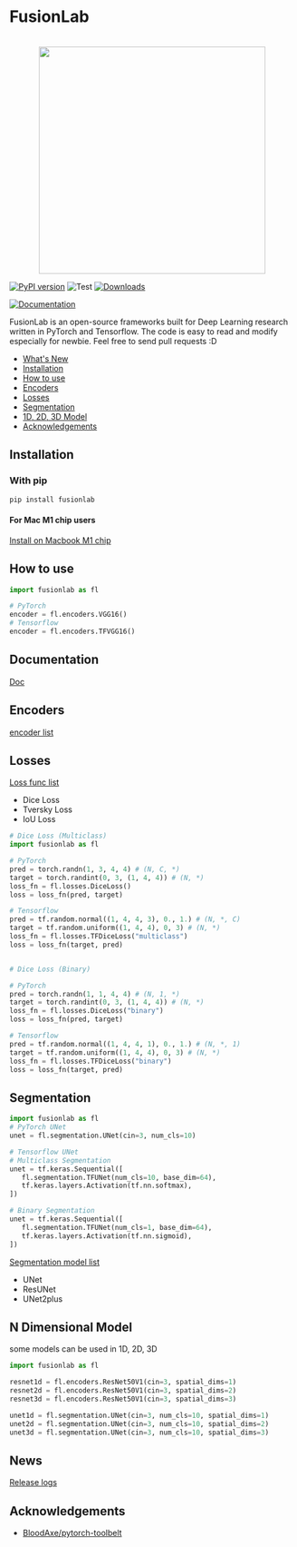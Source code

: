 # FusionLab

<p align="center">
    <br>
    <img src="assets/imgs/fusionlab_banner.png" width="400"/>
    <br>
<p>

[![PyPI version](https://badge.fury.io/py/fusionlab.svg)](https://badge.fury.io/py/fusionlab) ![Test](https://github.com/taipingeric/fusionlab/actions/workflows/python-app.yml/badge.svg)  [![Downloads](https://static.pepy.tech/badge/fusionlab)](https://pepy.tech/project/fusionlab)

[![Documentation](https://img.shields.io/badge/view-Documentation-blue?style=for-the-badge)](https://fusionlab.readthedocs.io/)

FusionLab is an open-source frameworks built for Deep Learning research written in PyTorch and Tensorflow. The code is easy to read and modify 
especially for newbie. Feel free to send pull requests :D

* [What's New](#news)
* [Installation](#installation)
* [How to use](#how-to-use)
* [Encoders](#encoders)
* [Losses](#losses)
* [Segmentation](#segmentation)
* [1D, 2D, 3D Model](#n-dimensional-model)
* [Acknowledgements](#acknowledgements)
      
## Installation

### With pip

```bash
pip install fusionlab
```

#### For Mac M1 chip users
[Install on Macbook M1 chip](./configs/Install%20on%20Macbook%20M1.md) 

## How to use

```python
import fusionlab as fl

# PyTorch
encoder = fl.encoders.VGG16()
# Tensorflow
encoder = fl.encoders.TFVGG16()

```

## Documentation

[Doc](https://fusionlab.readthedocs.io/en/latest/encoders.html)

## Encoders

[encoder list](fusionlab/encoders/README.md)

## Losses

[Loss func list](fusionlab/losses/README.md)
* Dice Loss
* Tversky Loss
* IoU Loss


```python
# Dice Loss (Multiclass)
import fusionlab as fl

# PyTorch
pred = torch.randn(1, 3, 4, 4) # (N, C, *)
target = torch.randint(0, 3, (1, 4, 4)) # (N, *)
loss_fn = fl.losses.DiceLoss()
loss = loss_fn(pred, target)

# Tensorflow
pred = tf.random.normal((1, 4, 4, 3), 0., 1.) # (N, *, C)
target = tf.random.uniform((1, 4, 4), 0, 3) # (N, *)
loss_fn = fl.losses.TFDiceLoss("multiclass")
loss = loss_fn(target, pred)


# Dice Loss (Binary)

# PyTorch
pred = torch.randn(1, 1, 4, 4) # (N, 1, *)
target = torch.randint(0, 3, (1, 4, 4)) # (N, *)
loss_fn = fl.losses.DiceLoss("binary")
loss = loss_fn(pred, target)

# Tensorflow
pred = tf.random.normal((1, 4, 4, 1), 0., 1.) # (N, *, 1)
target = tf.random.uniform((1, 4, 4), 0, 3) # (N, *)
loss_fn = fl.losses.TFDiceLoss("binary")
loss = loss_fn(target, pred)


```

## Segmentation

```python
import fusionlab as fl
# PyTorch UNet
unet = fl.segmentation.UNet(cin=3, num_cls=10)

# Tensorflow UNet
# Multiclass Segmentation
unet = tf.keras.Sequential([
   fl.segmentation.TFUNet(num_cls=10, base_dim=64),
   tf.keras.layers.Activation(tf.nn.softmax),
])

# Binary Segmentation
unet = tf.keras.Sequential([
   fl.segmentation.TFUNet(num_cls=1, base_dim=64),
   tf.keras.layers.Activation(tf.nn.sigmoid),
])
```

[Segmentation model list](fusionlab/segmentation/README.md)

* UNet
* ResUNet
* UNet2plus

## N Dimensional Model

some models can be used in 1D, 2D, 3D

```python
import fusionlab as fl

resnet1d = fl.encoders.ResNet50V1(cin=3, spatial_dims=1)
resnet2d = fl.encoders.ResNet50V1(cin=3, spatial_dims=2)
resnet3d = fl.encoders.ResNet50V1(cin=3, spatial_dims=3)

unet1d = fl.segmentation.UNet(cin=3, num_cls=10, spatial_dims=1)
unet2d = fl.segmentation.UNet(cin=3, num_cls=10, spatial_dims=2)
unet3d = fl.segmentation.UNet(cin=3, num_cls=10, spatial_dims=3)
```

## News

[Release logs](./release_logs.md)

## Acknowledgements

* [BloodAxe/pytorch-toolbelt](https://github.com/BloodAxe/pytorch-toolbelt)
